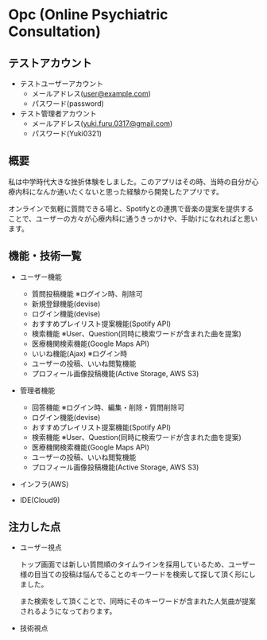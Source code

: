 # Opc (Online Psychiatric Consultation)

## テストアカウント

- テストユーザーアカウント
  - メールアドレス(user@example.com)
  - パスワード(password)
- テスト管理者アカウント
  - メールアドレス(yuki.furu.0317@gmail.com)
  - パスワード(Yuki0321)
  
## 概要

私は中学時代大きな挫折体験をしました。このアプリはその時、当時の自分が心療内科になんか通いたくないと思った経験から開発したアプリです。  
  
オンラインで気軽に質問できる場と、Spotifyとの連携で音楽の提案を提供することで、ユーザーの方々が心療内科に通うきっかけや、手助けになれればと思います。

## 機能・技術一覧

- ユーザー機能
  - 質問投稿機能 ※ログイン時、削除可
  - 新規登録機能(devise)
  - ログイン機能(devise)
  - おすすめプレイリスト提案機能(Spotify API)
  - 検索機能 ※User、Question(同時に検索ワードが含まれた曲を提案)
  - 医療機関検索機能(Google Maps API)
  - いいね機能(Ajax) ※ログイン時
  - ユーザーの投稿、いいね閲覧機能
  - プロフィール画像投稿機能(Active Storage, AWS S3) 

- 管理者機能
  - 回答機能 ※ログイン時、編集・削除・質問削除可
  - ログイン機能(devise) 
  - おすすめプレイリスト提案機能(Spotify API)
  - 検索機能 ※User、Question(同時に検索ワードが含まれた曲を提案)
  - 医療機関検索機能(Google Maps API)
  - ユーザーの投稿、いいね閲覧機能
  - プロフィール画像投稿機能(Active Storage, AWS S3) 

- インフラ(AWS)

- IDE(Cloud9)

## 注力した点

- ユーザー視点

  トップ画面では新しい質問順のタイムラインを採用しているため、ユーザー様の目当ての投稿は悩んでることのキーワードを検索して探して頂く形にしました。

  また検索をして頂くことで、同時にそのキーワードが含まれた人気曲が提案されるようになっております。

- 技術視点  

